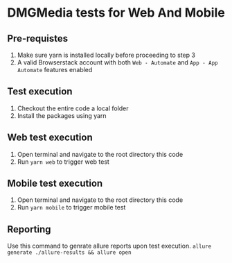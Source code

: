 # DMGMedia tests for Web And Mobile

## Pre-requistes
1. Make sure yarn is installed locally before proceeding to step 3
2. A valid Browserstack account with both `Web - Automate` and `App - App Automate` features enabled

## Test execution
1. Checkout the entire code a local folder
2. Install the packages using yarn

## Web test execution
1. Open terminal and navigate to the root directory this code
2. Run `yarn web` to trigger web test

## Mobile test execution
1. Open terminal and navigate to the root directory this code
2. Run `yarn mobile` to trigger mobile test

## Reporting
Use this command to genrate allure reports upon test execution.
`allure generate ./allure-results && allure open`


